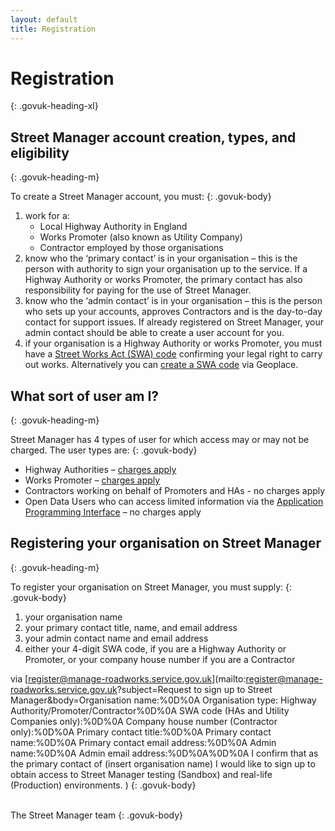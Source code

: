 ```yaml
---
layout: default
title: Registration
---
```

# Registration
{: .govuk-heading-xl}

## Street Manager account creation, types, and eligibility
{: .govuk-heading-m}

To create a Street Manager account, you must:
{: .govuk-body}

<ol class="govuk-list govuk-list--number">
  <li>work for a:
    <ul class="govuk-list govuk-list--bullet">
      <li>Local Highway Authority in England</li>
      <li>Works Promoter (also known as Utility Company)</li>
      <li>Contractor employed by those organisations</li>
    </ul>
  </li>
  <li>
    know who the ‘primary contact’ is in your organisation – this is the person with authority to sign your organisation up to the service. If a Highway Authority or works Promoter, the primary contact has also responsibility for paying for the use of Street Manager.
  </li>
  <li>
    know who the ‘admin contact’ is in your organisation – this is the person who sets up your accounts, approves Contractors and is the day-to-day contact for support issues. If already registered on Street Manager, your admin contact should be able to create a user account for you.
  </li>
  <li>
    if your organisation is a Highway Authority or works Promoter, you must have a <a class="govuk-link" href="https://services.geoplace.co.uk/street/swa-codes">Street Works Act (SWA) code</a> confirming your legal right to carry out works. Alternatively you can <a class="govuk-link" href="https://services.geoplace.co.uk/street/registration">create a  SWA code</a> via Geoplace.
  </li>
</ol>

## What sort of user am I?
{: .govuk-heading-m}

Street Manager has 4 types of user for which access may or may not be charged. The user types are:
{: .govuk-body}
<ul class="govuk-list govuk-list--bullet">
  <li>Highway Authorities – <a class="govuk-link" href="{{ site.baseurl }}/articles/charges">charges apply</a></li>
  <li>Works Promoter – <a class="govuk-link" href="{{ site.baseurl }}/articles/charges">charges apply</a></li>
  <li>Contractors working on behalf of Promoters and HAs - no charges apply</li>
  <li>Open Data Users who can access limited information via the <a class="govuk-link" href="{{ site.baseurl }}/open-data/">Application Programming Interface</a> – no charges apply </li>
</ul>

## Registering your organisation on Street Manager
{: .govuk-heading-m}

To register your organisation on Street Manager, you must supply:
{: .govuk-body}

<ol class="govuk-list govuk-list--bullet">
  <li>your organisation name</li>
  <li>your primary contact title, name, and email address </li>
  <li>your admin contact name and email address</li>
  <li>either your 4-digit SWA code, if you are a Highway Authority or Promoter, or your company house number if you are a Contractor</li>
</ol>

via [register@manage-roadworks.service.gov.uk](mailto:register@manage-roadworks.service.gov.uk?subject=Request to sign up to Street Manager&body=Organisation name:%0D%0A
Organisation type: Highway Authority/Promoter/Contractor%0D%0A
SWA code (HAs and Utility Companies only):%0D%0A
Company house number (Contractor only):%0D%0A
Primary contact title:%0D%0A
Primary contact name:%0D%0A
Primary contact email address:%0D%0A
Admin name:%0D%0A
Admin email address:%0D%0A%0D%0A
I confirm that as the primary contact of (insert organisation name) I would like to sign up to obtain access to Street Manager testing (Sandbox) and real-life (Production) environments.
)
{: .govuk-body}

<br/>
The Street Manager team
{: .govuk-body}
